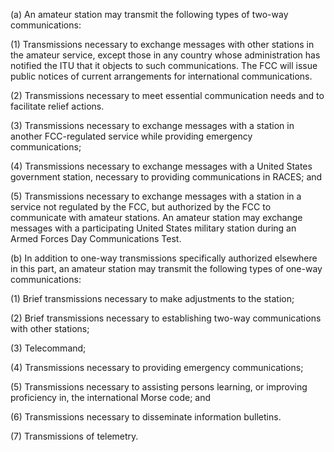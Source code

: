 (a) An amateur station may transmit the following types of two-way communications:

(1) Transmissions necessary to exchange messages with other stations in the amateur service, except those in any country whose administration has notified the ITU that it objects to such communications. The FCC will issue public notices of current arrangements for international communications.

(2) Transmissions necessary to meet essential communication needs and to facilitate relief actions.

(3) Transmissions necessary to exchange messages with a station in another FCC-regulated service while providing emergency communications;

(4) Transmissions necessary to exchange messages with a United States government station, necessary to providing communications in RACES; and

(5) Transmissions necessary to exchange messages with a station in a service not regulated by the FCC, but authorized by the FCC to communicate with amateur stations. An amateur station may exchange messages with a participating United States military station during an Armed Forces Day Communications Test.

(b) In addition to one-way transmissions specifically authorized elsewhere in this part, an amateur station may transmit the following types of one-way communications:

(1) Brief transmissions necessary to make adjustments to the station;

(2) Brief transmissions necessary to establishing two-way communications with other stations;

(3) Telecommand;

(4) Transmissions necessary to providing emergency communications;

(5) Transmissions necessary to assisting persons learning, or improving proficiency in, the international Morse code; and

(6) Transmissions necessary to disseminate information bulletins.

(7) Transmissions of telemetry.

